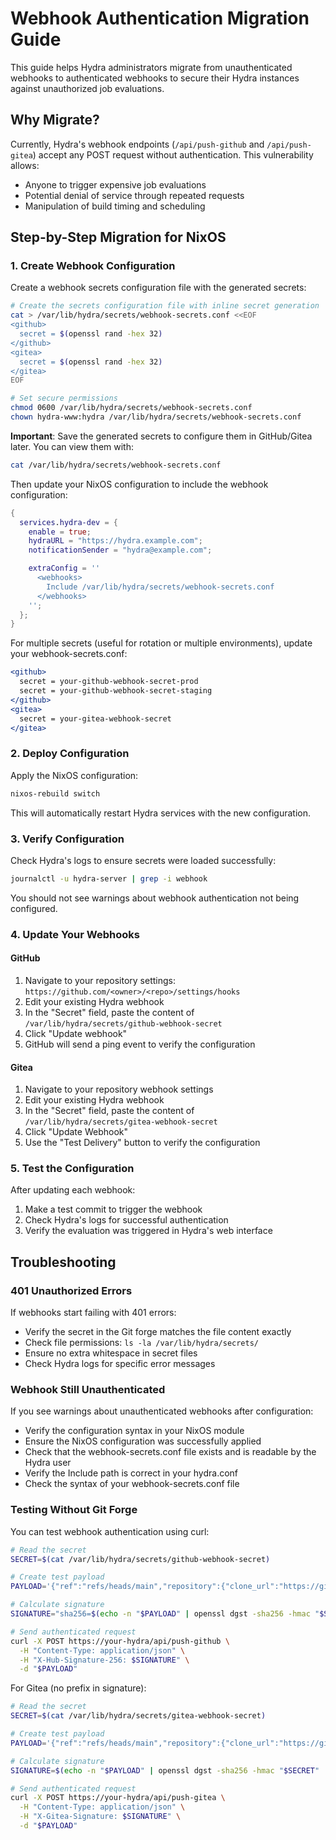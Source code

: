 # Webhook Authentication Migration Guide

This guide helps Hydra administrators migrate from unauthenticated webhooks to authenticated webhooks to secure their Hydra instances against unauthorized job evaluations.

## Why Migrate?

Currently, Hydra's webhook endpoints (`/api/push-github` and `/api/push-gitea`) accept any POST request without authentication. This vulnerability allows:
- Anyone to trigger expensive job evaluations
- Potential denial of service through repeated requests
- Manipulation of build timing and scheduling

## Step-by-Step Migration for NixOS

### 1. Create Webhook Configuration

Create a webhook secrets configuration file with the generated secrets:

```bash
# Create the secrets configuration file with inline secret generation
cat > /var/lib/hydra/secrets/webhook-secrets.conf <<EOF
<github>
  secret = $(openssl rand -hex 32)
</github>
<gitea>
  secret = $(openssl rand -hex 32)
</gitea>
EOF

# Set secure permissions
chmod 0600 /var/lib/hydra/secrets/webhook-secrets.conf
chown hydra-www:hydra /var/lib/hydra/secrets/webhook-secrets.conf
```

**Important**: Save the generated secrets to configure them in GitHub/Gitea later. You can view them with:
```bash
cat /var/lib/hydra/secrets/webhook-secrets.conf
```

Then update your NixOS configuration to include the webhook configuration:

```nix
{
  services.hydra-dev = {
    enable = true;
    hydraURL = "https://hydra.example.com";
    notificationSender = "hydra@example.com";

    extraConfig = ''
      <webhooks>
        Include /var/lib/hydra/secrets/webhook-secrets.conf
      </webhooks>
    '';
  };
}
```

For multiple secrets (useful for rotation or multiple environments), update your webhook-secrets.conf:

```apache
<github>
  secret = your-github-webhook-secret-prod
  secret = your-github-webhook-secret-staging
</github>
<gitea>
  secret = your-gitea-webhook-secret
</gitea>
```

### 2. Deploy Configuration

Apply the NixOS configuration:

```bash
nixos-rebuild switch
```

This will automatically restart Hydra services with the new configuration.

### 3. Verify Configuration

Check Hydra's logs to ensure secrets were loaded successfully:

```bash
journalctl -u hydra-server | grep -i webhook
```

You should not see warnings about webhook authentication not being configured.

### 4. Update Your Webhooks

#### GitHub
1. Navigate to your repository settings: `https://github.com/<owner>/<repo>/settings/hooks`
2. Edit your existing Hydra webhook
3. In the "Secret" field, paste the content of `/var/lib/hydra/secrets/github-webhook-secret`
4. Click "Update webhook"
5. GitHub will send a ping event to verify the configuration

#### Gitea
1. Navigate to your repository webhook settings
2. Edit your existing Hydra webhook
3. In the "Secret" field, paste the content of `/var/lib/hydra/secrets/gitea-webhook-secret`
4. Click "Update Webhook"
5. Use the "Test Delivery" button to verify the configuration

### 5. Test the Configuration

After updating each webhook:
1. Make a test commit to trigger the webhook
2. Check Hydra's logs for successful authentication
3. Verify the evaluation was triggered in Hydra's web interface

## Troubleshooting

### 401 Unauthorized Errors

If webhooks start failing with 401 errors:
- Verify the secret in the Git forge matches the file content exactly
- Check file permissions: `ls -la /var/lib/hydra/secrets/`
- Ensure no extra whitespace in secret files
- Check Hydra logs for specific error messages

### Webhook Still Unauthenticated

If you see warnings about unauthenticated webhooks after configuration:
- Verify the configuration syntax in your NixOS module
- Ensure the NixOS configuration was successfully applied
- Check that the webhook-secrets.conf file exists and is readable by the Hydra user
- Verify the Include path is correct in your hydra.conf
- Check the syntax of your webhook-secrets.conf file

### Testing Without Git Forge

You can test webhook authentication using curl:

```bash
# Read the secret
SECRET=$(cat /var/lib/hydra/secrets/github-webhook-secret)

# Create test payload
PAYLOAD='{"ref":"refs/heads/main","repository":{"clone_url":"https://github.com/test/repo.git"}}'

# Calculate signature
SIGNATURE="sha256=$(echo -n "$PAYLOAD" | openssl dgst -sha256 -hmac "$SECRET" | cut -d' ' -f2)"

# Send authenticated request
curl -X POST https://your-hydra/api/push-github \
  -H "Content-Type: application/json" \
  -H "X-Hub-Signature-256: $SIGNATURE" \
  -d "$PAYLOAD"
```

For Gitea (no prefix in signature):
```bash
# Read the secret
SECRET=$(cat /var/lib/hydra/secrets/gitea-webhook-secret)

# Create test payload
PAYLOAD='{"ref":"refs/heads/main","repository":{"clone_url":"https://gitea.example.com/test/repo.git"}}'

# Calculate signature
SIGNATURE=$(echo -n "$PAYLOAD" | openssl dgst -sha256 -hmac "$SECRET" | cut -d' ' -f2)

# Send authenticated request
curl -X POST https://your-hydra/api/push-gitea \
  -H "Content-Type: application/json" \
  -H "X-Gitea-Signature: $SIGNATURE" \
  -d "$PAYLOAD"
```
